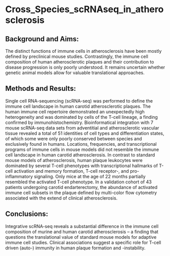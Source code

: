 # Cross_Species_scRNAseq_in_atherosclerosis

## Background and Aims:
The distinct functions of immune cells in atherosclerosis have been mostly defined by preclinical mouse studies. Contrastingly, the immune cell composition of human atherosclerotic plaques and their contribution to disease progression is only poorly understood. It remains uncertain whether genetic animal models allow for valuable translational approaches.

## Methods and Results:
Single cell RNA-sequencing (scRNA-seq) was performed to define the immune cell landscape in human carotid atherosclerotic plaques. The human immune cell repertoire demonstrated an unexpectedly high heterogeneity and was dominated by cells of the T-cell lineage, a finding confirmed by immunohistochemistry. Bioinformatical integration with 7 mouse scRNA-seq data sets from adventitial and atherosclerotic vascular tissue revealed a total of 51 identities of cell types and differentiation states, of which some were only poorly conserved between species and exclusively found in humans. Locations, frequencies, and transcriptional programs of immune cells in mouse models did not resemble the immune cell landscape in human carotid atherosclerosis. In contrast to standard mouse models of atherosclerosis, human plaque leukocytes were dominated by several T-cell phenotypes with transcriptional hallmarks of T-cell activation and memory formation, T-cell receptor-, and pro-inflammatory signaling. Only mice at the age of 22 months partially resembled the activated T-cell phenotype. In a validation cohort of 43 patients undergoing carotid endarterectomy, the abundance of activated immune cell subsets in the plaque defined by multi-color flow cytometry associated with the extend of clinical atherosclerosis.

## Conclusions: 
Integrative scRNA-seq reveals a substantial difference in the immune cell composition of murine and human carotid atherosclerosis – a finding that questions the translational value of standard mouse models for adaptive immune cell studies. Clinical associations suggest a specific role for T-cell driven (auto-) immunity in human plaque formation and -instability.
